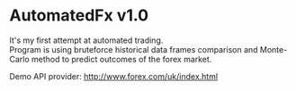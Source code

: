 # AutomatedFx v1.0
It's my first attempt at automated trading.<br>
Program is using bruteforce historical data frames comparison and Monte-Carlo method to predict outcomes of the forex market.

Demo API provider: http://www.forex.com/uk/index.html
